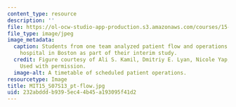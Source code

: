```yaml
---
content_type: resource
description: ''
file: https://ol-ocw-studio-app-production.s3.amazonaws.com/courses/15-s07-globalhealth-lab-spring-2013/232abdddb9395ec44b45a193095f41d2_MIT15_S07S13_pt-flow.jpg
file_type: image/jpeg
image_metadata:
  caption: Students from one team analyzed patient flow and operations at a local
    hospital in Boston as part of their interim study.
  credit: Figure courtesy of Ali S. Kamil, Dmitriy E. Lyan, Nicole Yap, and MIT Student.
    Used with permission.
  image-alt: A timetable of scheduled patient operations.
resourcetype: Image
title: MIT15_S07S13_pt-flow.jpg
uid: 232abddd-b939-5ec4-4b45-a193095f41d2
---
```

